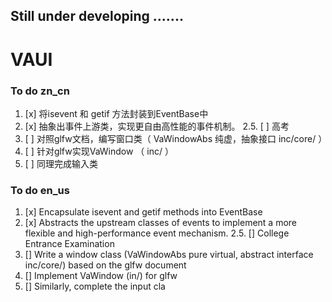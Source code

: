 ## Still under developing .......

#  VAUI

### To do zn_cn
1. [x] 将isevent 和 getif 方法封装到EventBase中
2. [x] 抽象出事件上游类，实现更自由高性能的事件机制。
2.5. [ ] 高考 
3. [ ] 对照glfw文档，编写窗口类（ VaWindowAbs 纯虚，抽象接口 inc/core/ ）
5. [ ] 针对glfw实现VaWindow （ inc/ ）
6. [ ] 同理完成输入类

### To do en_us
1. [x] Encapsulate isevent and getif methods into EventBase
2. [x] Abstracts the upstream classes of events to implement a more flexible and high-performance event mechanism.
2.5. [] College Entrance Examination
3. [] Write a window class (VaWindowAbs pure virtual, abstract interface inc/core/) based on the glfw document
5. [] Implement VaWindow (in/) for glfw
6. [] Similarly, complete the input cla